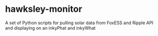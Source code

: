 # hawksley-monitor
A set of Python scripts for pulling solar data from FoxESS and Ripple API and displaying on an inkyPhat and inkyWhat
